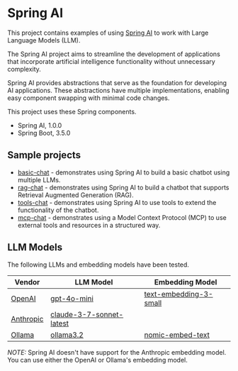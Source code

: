 # Spring AI

This project contains examples of using [Spring AI][spring-ai] to work with Large Language Models (LLM).

The Spring AI project aims to streamline the development of applications that incorporate artificial intelligence
functionality without unnecessary complexity.

Spring AI provides abstractions that serve as the foundation for developing AI applications. These abstractions have
multiple implementations, enabling easy component swapping with minimal code changes.

This project uses these Spring components.

- Spring AI, 1.0.0
- Spring Boot, 3.5.0

## Sample projects

- [basic-chat](./basic-chatbot/README.md) - demonstrates using Spring AI to build a basic chatbot using multiple LLMs.
- [rag-chat](./rag-chatbot/README.md) - demonstrates using Spring AI to build a chatbot that supports Retrieval
  Augmented Generation (RAG).
- [tools-chat](./tools-chatbot/README.md) - demonstrates using Spring AI to use tools to extend the functionality of the
  chatbot.
- [mcp-chat](./mcp-chatbot/README.md) - demonstrates using a Model Context Protocol (MCP) to use external tools and
  resources in a structured way.

## LLM Models

The following LLMs and embedding models have been tested.

| Vendor | LLM Model | Embedding Model |
|-------------------|----------------------------------------------|--------------------------|
| [OpenAI] | [gpt-4o-mini] | [text-embedding-3-small] |
| [Anthropic] | [claude-3-7-sonnet-latest][anthropic-models] | |
| [Ollama] | [ollama3.2] | [nomic-embed-text] |

*NOTE:* Spring AI doesn't have support for the Anthropic embedding model. You can use either the OpenAI or Ollama's
embedding model.

[anthropic]: https://console.anthropic.com/dashboard
[anthropic-models]: https://docs.anthropic.com/en/docs/about-claude/models/all-models
[gpt-4o-mini]: https://platform.openai.com/docs/models/gpt-4o-mini
[nomic-embed-text]: https://ollama.com/library/nomic-embed-text
[ollama]: https://ollama.com/download
[ollama3.2]: https://ollama.com/library/llama3.2
[openai]: https://platform.openai.com/signup
[spring-ai]: https://docs.spring.io/spring-ai/reference/index.html
[text-embedding-3-small]: https://platform.openai.com/docs/models/text-embedding-3-small
